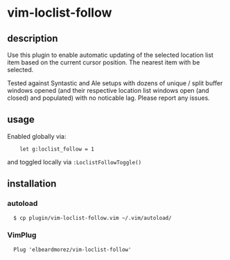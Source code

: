 # vim-loclist-follow

## description
Use this plugin to enable automatic updating of the selected location list item based on the current cursor position. The nearest item with be selected.

Tested against Syntastic and Ale setups with dozens of unique / split buffer windows opened (and their respective location list windows open (and closed) and populated) with no noticable lag. Please report any issues.

## usage
Enabled globally via:
```
    let g:loclist_follow = 1
```
and toggled locally via `:LoclistFollowToggle()`

## installation
### autoload
```
  $ cp plugin/vim-loclist-follow.vim ~/.vim/autoload/
```
### VimPlug
```
  Plug 'elbeardmorez/vim-loclist-follow'
```
